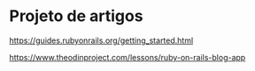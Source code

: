 # Projeto de artigos 

https://guides.rubyonrails.org/getting_started.html

https://www.theodinproject.com/lessons/ruby-on-rails-blog-app


